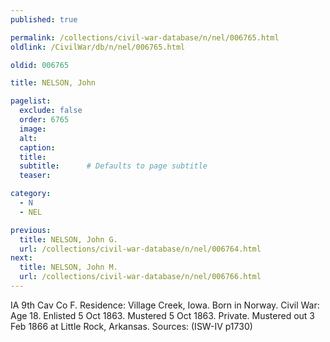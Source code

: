 ```yaml
---
published: true

permalink: /collections/civil-war-database/n/nel/006765.html
oldlink: /CivilWar/db/n/nel/006765.html

oldid: 006765

title: NELSON, John

pagelist:
  exclude: false
  order: 6765
  image: 
  alt:
  caption:
  title:
  subtitle:      # Defaults to page subtitle
  teaser:

category: 
  - N 
  - NEL

previous:
  title: NELSON, John G.
  url: /collections/civil-war-database/n/nel/006764.html  
next:
  title: NELSON, John M.
  url: /collections/civil-war-database/n/nel/006766.html   
---
```

IA 9th Cav Co F. Residence: Village Creek, Iowa. Born in Norway. Civil War: Age 18. Enlisted 5 Oct 1863. Mustered 5 Oct 1863. Private. Mustered out 3 Feb 1866 at Little Rock, Arkansas. Sources: (ISW-IV p1730)
